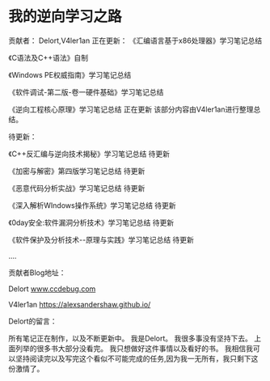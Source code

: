 # 我的逆向学习之路
贡献者：
Delort,V4ler1an 
正在更新：
《汇编语言基于x86处理器》学习笔记总结 

《C语法及C++语法》自制 

《Windows PE权威指南》学习笔记总结 

《软件调试-第二版-卷一硬件基础》学习笔记总结

《逆向工程核心原理》学习笔记总结 正在更新 该部分内容由V4ler1an进行整理总结。 

待更新：

《C++反汇编与逆向技术揭秘》学习笔记总结 待更新

《加密与解密》第四版学习笔记总结 待更新

《恶意代码分析实战》学习笔记总结 待更新

《深入解析WIndows操作系统》学习笔记总结 待更新

《0day安全:软件漏洞分析技术》学习笔记总结 待更新

《软件保护及分析技术--原理与实践》学习笔记总结 待更新

 ....

贡献者Blog地址：

 Delort www.ccdebug.com

 V4ler1an https://alexsandershaw.github.io/

Delort的留言：

 所有笔记正在制作，以及不断更新中。 我是Delort。 我很多事没有坚持下去。 上面列举的很多书大部分没看完。 我只想做好这件事情以及看好的书。 我相信我可以坚持阅读完以及写完这个看似不可能完成的任务,因为我一无所有，我只剩下这份激情了。

